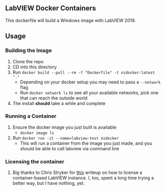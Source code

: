 ## LabVIEW Docker Containers

This dockerfile will build a Windows image with LabVIEW 2019.

## Usage

### Building the Image

1. Clone the repo
1. CD into this directory
1. Run `docker build --pull --rm -f "Dockerfile" -t nidocker:latest "."`
    * Depending on your docker setup you may need to pass a `--network` flag
    * Run `docker network ls` to see all your available networks, pick one that can reach the outside world
1. The install __should__ take a while and complete

### Running a Container

1. Ensure the docker image you just built is available
    * `docker image ls`
1. Run `docker run -it --name=labview-test nidocker`
    * This will run a container from the image you just made, and you should be able to call labview via command line

### Licensing the container

1. Big thanks to Chris Stryker for [this](http://stry.kr/2020/06/09/contain-your-excitement/) writeup on how to license 
a container-based LabVIEW instance. I, too, spent a long time trying a better way, but I have nothing, yet.
